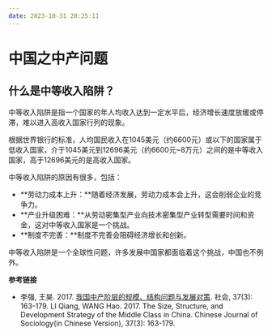 ```yaml
---
date: 2023-10-31 20:25:11
---
```

# 中国之中产问题

## 什么是中等收入陷阱？

中等收入陷阱是指一个国家的年人均收入达到一定水平后，经济增长速度放缓或停滞，难以进入高收入国家行列的现象。

根据世界银行的标准，人均国民收入在1045美元（约6600元）或以下的国家属于低收入国家，介于1045美元到12696美元（约6600元~8万元）之间的是中等收入国家，高于12696美元的是高收入国家。

中等收入陷阱的原因有很多，包括：

- **劳动力成本上升：**随着经济发展，劳动力成本会上升，这会削弱企业的竞争力。
- **产业升级困难：**从劳动密集型产业向技术密集型产业转型需要时间和资金，这对中等收入国家是一个挑战。
- **制度不完善：**制度不完善会阻碍经济增长和创新。

中等收入陷阱是一个全球性问题，许多发展中国家都面临着这个挑战，中国也不例外。









**参考链接**

- 李强, 王昊. 2017. [我国中产阶层的规模、结构问题与发展对策](http://html.rhhz.net/society/html/20170307.htm). 社会, 37(3): 163-179. LI Qiang, WANG Hao. 2017. The Size, Structure, and Development Strategy of the Middle Class in China. Chinese Journal of Sociology(in Chinese Version), 37(3): 163-179.